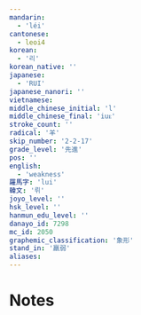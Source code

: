 ```yaml
---
mandarin:
  - 'léi'
cantonese:
  - leoi4
korean:
  - '리'
korean_native: ''
japanese:
  - 'RUI'
japanese_nanori: ''
vietnamese:
middle_chinese_initial: 'l'
middle_chinese_final: 'iuᴇ'
stroke_count: ''
radical: '羊'
skip_number: '2-2-17'
grade_level: '先進'
pos: ''
english:
  - 'weakness'
羅馬字: 'lui'
韓文: '뤼'
joyo_level: ''
hsk_level: ''
hanmun_edu_level: ''
danayo_id: 7298
mc_id: 2050
graphemic_classification: '象形'
stand_in: '羸弱'
aliases:
---
```


# Notes
